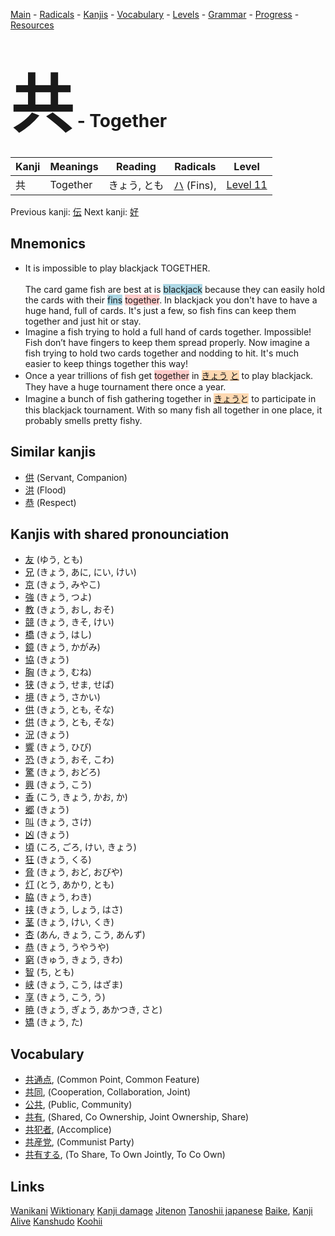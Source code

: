<style> bigfont {font-size: 100px}</style>
[Main](../README.md) -
[Radicals](../radicals.md) -
[Kanjis](../kanjis.md) -
[Vocabulary](../vocabulary.md) -
[Levels](../levels.md) -
[Grammar](../grammar.md) - 
[Progress](../progress.md) -
[Resources](../resources.md)
# <bigfont> 共</bigfont> - Together 

| Kanji | Meanings | Reading | Radicals | Level |
| --- | --- | --- | --- | --- |
| 共 | Together | きょう, とも | [ハ](../radicals/ハ.md) (Fins),  | [Level 11](../levels/wk_level11.md) |

Previous kanji: [伝](伝.md) Next kanji: [好](好.md) 

## Mnemonics
 * It is impossible to play blackjack TOGETHER.<br><br>The card game fish are best at is <span style="background-color:#ADD8E6"> blackjack</span> because they can easily hold the cards with their <span style="background-color:#ADD8E6"> fins</span> <span style="background-color:#ffcccb"> together</span>. In blackjack you don't have to have a huge hand, full of cards. It's just a few, so fish fins can keep them together and just hit or stay.
* Imagine a fish trying to hold a full hand of cards together. Impossible! Fish don’t have fingers to keep them spread properly. Now imagine a fish trying to hold two cards together and nodding to hit. It's much easier to keep things together this way!
* Once a year trillions of fish get <span style="background-color:#ffcccb"> together</span> in <span style="background-color:#ffcccb"> <span style="background-color:#fed8b1"> [きょう](https://jisho.org/search/きょう)</span></span><span style="background-color:#fed8b1"> [と](https://jisho.org/search/と)</span> to play blackjack. They have a huge tournament there once a year.
* Imagine a bunch of fish gathering together in <span style="background-color:#fed8b1"> [きょう](https://jisho.org/search/きょう)と</span> to participate in this blackjack tournament. With so many fish all together in one place, it probably smells pretty fishy.


## Similar kanjis
 * [供](供.md) (Servant, Companion)
* [洪](洪.md) (Flood)
* [恭](恭.md) (Respect)



## Kanjis with shared pronounciation
 * [友](友.md) (ゆう, とも)
* [兄](兄.md) (きょう, あに, にい, けい)
* [京](京.md) (きょう, みやこ)
* [強](強.md) (きょう, つよ)
* [教](教.md) (きょう, おし, おそ)
* [競](競.md) (きょう, きそ, けい)
* [橋](橋.md) (きょう, はし)
* [鏡](鏡.md) (きょう, かがみ)
* [協](協.md) (きょう)
* [胸](胸.md) (きょう, むね)
* [狭](狭.md) (きょう, せま, せば)
* [境](境.md) (きょう, さかい)
* [供](供.md) (きょう, とも, そな)
* [供](供.md) (きょう, とも, そな)
* [況](況.md) (きょう)
* [響](響.md) (きょう, ひび)
* [恐](恐.md) (きょう, おそ, こわ)
* [驚](驚.md) (きょう, おどろ)
* [興](興.md) (きょう, こう)
* [香](香.md) (こう, きょう, かお, か)
* [郷](郷.md) (きょう)
* [叫](叫.md) (きょう, さけ)
* [凶](凶.md) (きょう)
* [頃](頃.md) (ころ, ごろ, けい, きょう)
* [狂](狂.md) (きょう, くる)
* [脅](脅.md) (きょう, おど, おびや)
* [灯](灯.md) (とう, あかり, とも)
* [脇](脇.md) (きょう, わき)
* [挟](挟.md) (きょう, しょう, はさ)
* [茎](茎.md) (きょう, けい, くき)
* [杏](杏.md) (あん, きょう, こう, あんず)
* [恭](恭.md) (きょう, うやうや)
* [窮](窮.md) (きゅう, きょう, きわ)
* [智](智.md) (ち, とも)
* [峡](峡.md) (きょう, こう, はざま)
* [享](享.md) (きょう, こう, う)
* [暁](暁.md) (きょう, ぎょう, あかつき, さと)
* [矯](矯.md) (きょう, た)



## Vocabulary
 * [共通点](../vocabulary/共.md), (Common Point, Common Feature)
* [共同](../vocabulary/共.md), (Cooperation, Collaboration, Joint)
* [公共](../vocabulary/共.md), (Public, Community)
* [共有](../vocabulary/共.md), (Shared, Co Ownership, Joint Ownership, Share)
* [共犯者](../vocabulary/共.md), (Accomplice)
* [共産党](../vocabulary/共.md), (Communist Party)
* [共有する](../vocabulary/共.md), (To Share, To Own Jointly, To Co Own)




## Links 


[Wanikani](https://www.wanikani.com/kanji/共)
[Wiktionary](https://en.wiktionary.org/wiki/共)
[Kanji damage](http://www.kanjidamage.com/kanji/search?utf8=✓&q=共)
[Jitenon](https://jitenon.com/kanji/共)
[Tanoshii japanese](https://www.tanoshiijapanese.com/dictionary/kanji.cfm?k=共)
[Baike](https://baike.baidu.com/item/共),
[Kanji Alive](https://app.kanjialive.com/共)
[Kanshudo](https://www.kanshudo.com/searchmn?q=共)
[Koohii](https://kanji.koohii.com/study/kanji/共)
